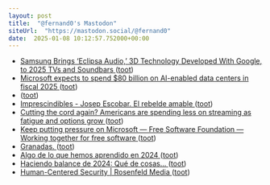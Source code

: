 ```yaml
---
layout: post
title:  "@fernand0's Mastodon"
siteUrl:  "https://mastodon.social/@fernand0"
date:  2025-01-08 10:12:57.752000+00:00
---
```

*  [Samsung Brings ‘Eclipsa Audio,’ 3D Technology Developed With Google, to 2025 TVs and Soundbars  ](https://news.samsung.com/global/samsung-brings-eclipsa-audio-3d-technology-developed-with-google-to-2025-tvs-and-soundbars) ([toot](https://mastodon.social/@fernand0/113792200064978842))
*  [Microsoft expects to spend $80 billion on AI-enabled data centers in fiscal 2025 ](https://www.cnbc.com/2025/01/03/microsoft-expects-to-spend-80-billion-on-ai-data-centers-in-fy-2025.htm) ([toot](https://mastodon.social/@fernand0/113792043052694950))
*  [ ](https://masto.es/@aperalesf) ([toot](https://mastodon.social/@fernand0/113792019976342300))
*  [Imprescindibles - Josep Escobar. El rebelde amable ](https://www.rtve.es/play/videos/imprescindibles/imprescindibles-josep-escobar-rebelde-amable/16386795) ([toot](https://mastodon.social/@fernand0/113791074609008880))
*  [Cutting the cord again? Americans are spending less on streaming as fatigue and options grow ](https://www.techspot.com/news/106175-cutting-cord-again-americans-spending-less-streaming-fatigue.htm) ([toot](https://mastodon.social/@fernand0/113790442342297834))
*  [Keep putting pressure on Microsoft — Free Software Foundation — Working together for free software ](https://www.fsf.org/blogs/community/keep-putting-pressure-on-microsof) ([toot](https://mastodon.social/@fernand0/113788405236476749))
*  [Granadas. ](https://avecesunafoto.wordpress.com/2025/01/07/granadas) ([toot](https://mastodon.social/@fernand0/113788265586471928))
*  [Algo de lo que hemos aprendido en 2024 ](https://blog.agirregabiria.net/2024/12/todo-lo-que-hemos-aprendido-en-2024.htm) ([toot](https://mastodon.social/@fernand0/113788243867889532))
*  [Haciendo balance de 2024: Qué de cosas... ](https://www.elladodelmal.com/2024/12/haciendo-balance-de-2024-que-de-cosas.htm) ([toot](https://mastodon.social/@fernand0/113787946432891799))
*  [Human-Centered Security \| Rosenfeld Media ](https://rosenfeldmedia.com/books/human-centered-security) ([toot](https://mastodon.social/@fernand0/113787866372733902))
